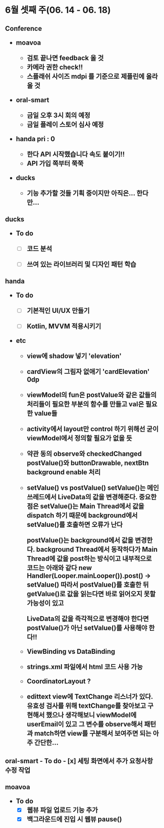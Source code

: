 

<h1>6월 셋째 주(06. 14 - 06. 18)



<h2>Conference

- moavoa
  - 검토 끝나면 feedback 올 것
  - 카메라 권한 check!!
  - 스플래쉬 사이즈 mdpi 를 기준으로 제플린에 올라올 것



- oral-smart
  - 금일 오후 3시 회의 예정
  - 금일 플레이 스토어 심사 예정



- handa  pri : 0
  - 한다 API 시작했습니다 속도 붙이기!!
  - API 가입 쪽부터 쭉쭉



- ducks
  - 기능 추가할 것들 기획 중이지만 아직은... 한다만...





<h2>ducks

- To do
  - [ ] 코드 분석
  - [ ] 쓰여 있는 라이브러리 및 디자인 패턴 학습





<h2>handa

- To do
  - [ ] 기본적인 UI/UX 만들기
  - [ ] Kotlin, MVVM 적용시키기



- etc

  - view에 shadow 넣기 'elevation'
  - cardView의 그림자 없애기 'cardElevation' 0dp

  

  - viewModel의 fun은 postValue와 같은 값들의 처리들이 필요한 부분의 함수를 만들고
                            val은 필요한 value들

  - activity에서 layout만 control 하기 위해선 굳이 viewModel에서 정의할 필요가 없을 듯

  - 약관 동의 observe와 checkedChanged
    postValue()와 buttonDrawable, nextBtn background enable 처리

  - setValue()   vs   postValue()
    setValue()는 메인 쓰레드에서 LiveData의 값을 변경해준다. 중요한 점은 setValue()는 Main Thread에서 값을 dispatch 하기 때문에 background에서 setValue()를 호출하면 오류가 난다

    postValue()는 background에서 값을 변경한다. background Thread에서 동작하다가 Main Thread에 값을 post하는 방식이고 내부적으로 코드는 아래와 같다
    new Handler(Looper.mainLooper()).post() -> setValue()
    따라서 postValue()를 호출한 뒤 getValue()로 값을 읽는다면 바로 읽어오지 못할 가능성이 있고

    LiveData의 값을 즉각적으로 변경해야 한다면 postValue()가 아닌 setValue()를 사용해야 한다!!

  - ViewBinding  vs  DataBinding

  - strings.xml 파일에서 html 코드 사용 가능

  - CoordinatorLayout ?

  - edittext view에 TextChange 리스너가 있다. 유효성 검사를 위해 textChange를 찾아보고 구현해서 했으나 생각해보니 viewModel에 userEmail이 있고 그 변수를 observe해서 패턴과 match하면 view를 구분해서 보여주면 되는 아주 간단한...



<h2>oral-smart
- To do
  - [x] 세팅 화면에서 추가 요청사항 수정 작업


<h2>moavoa

- To do
  - [x] 웹뷰 파일 업로드 기능 추가
  - [x] 백그라운드에 진입 시 웹뷰 pause()
